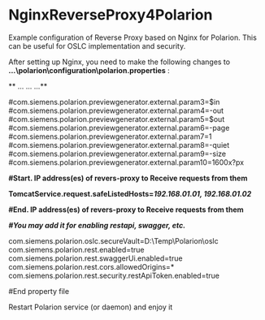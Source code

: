 # NginxReverseProxy4Polarion

Example configuration of Reverse Proxy based on Nginx for Polarion. This can be useful for OSLC implementation and security.

After setting up Nginx, you need to make the following changes to **...\polarion\configuration\polarion.properties** :

** ... ... ...**

#com.siemens.polarion.previewgenerator.external.param3=$in
#com.siemens.polarion.previewgenerator.external.param4=-out
#com.siemens.polarion.previewgenerator.external.param5=$out
#com.siemens.polarion.previewgenerator.external.param6=-page
#com.siemens.polarion.previewgenerator.external.param7=1
#com.siemens.polarion.previewgenerator.external.param8=-quiet
#com.siemens.polarion.previewgenerator.external.param9=-size
#com.siemens.polarion.previewgenerator.external.param10=1600x?px

**#Start. IP address(es) of revers-proxy to Receive requests from them**

**TomcatService.request.safeListedHosts=*192.168.01.01, 192.168.01.02***

**#End. IP address(es) of revers-proxy to Receive requests from them**

***#You may add it for enabling restapi, swagger, etc.***

com.siemens.polarion.oslc.secureVault=D:\\Temp\\Polarion\\oslc
com.siemens.polarion.rest.enabled=true
com.siemens.polarion.rest.swaggerUi.enabled=true
com.siemens.polarion.rest.cors.allowedOrigins=*
com.siemens.polarion.rest.security.restApiToken.enabled=true

#End property file

Restart Polarion service (or daemon) and enjoy it
